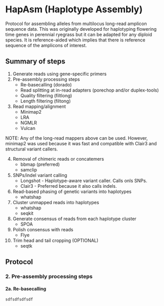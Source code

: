 # HapAsm (Haplotype Assembly)
Protocol for assembling alleles from multilocus long-read amplicon sequence data. This was originally developed for haplotyping flowering time genes in perennial ryegrass but it can be adapted for any diploid species. It is reference-aided which implies that there is reference sequence of the amplicons of interest.

## Summary of steps
1. Generate reads using gene-specific primers
2. Pre-assembly processing steps
    - Re-basecalling (dorado)
    - Read splitting at in-read adapters (porechop and/or duplex-tools)
    - Quality filtering (filtlong)
    - Length filtering (filtong)
3. Read mapping/alignment
    - Minimap2
    - LRA
    - NGMLR
    - Vulcan

NOTE: Any of the long-read mappers above can be used. However, minimap2 was used because it was fast and compatible with Clair3 and structural variant callers.

4. Removal of chimeric reads or concatemers
    - bbmap (preferred)
    - samclip
5. SNPs/indel variant calling
    - Longshot - Haplotype-aware variant caller. Calls onls SNPs.
    - Clair3 - Preferred because it also calls indels.
6. Read-based phasing of genetic variants into haplotypes
    - whatshap
7. Cluster unmapped reads into haplotypes
    - whatshap
    - seqkit
8. Generate consensus of reads from each haplotype cluster
    - SPOA
9. Polish consensus with reads
    - Flye
10. Trim head and tail cropping (OPTIONAL)
    - seqtk

## Protocol
### 2. Pre-assembly processing steps
####  2a. Re-basecalling


```
sdfsdfsdfsdf
```
